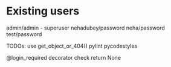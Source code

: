# Existing users
admin/admin - superuser
nehadubey/password
neha/password
test/password

TODOs:
use get_object_or_404()
pylint
pycodestyles


@login_required decorator
check return None